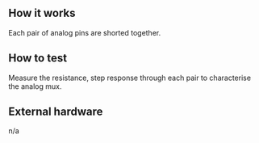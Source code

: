 <!---

This file is used to generate your project datasheet. Please fill in the information below and delete any unused
sections.

You can also include images in this folder and reference them in the markdown. Each image must be less than
512 kb in size, and the combined size of all images must be less than 1 MB.
-->

## How it works

Each pair of analog pins are shorted together.

## How to test

Measure the resistance, step response through each pair to characterise the analog mux.

## External hardware

n/a
